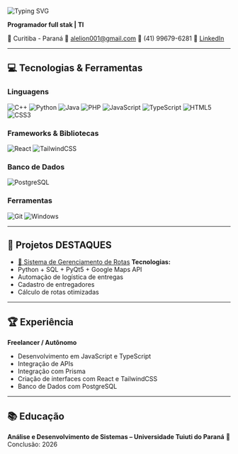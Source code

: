 ![Typing SVG](https://readme-typing-svg.demolab.com?font=Fira+Code&weight=700&size=30&pause=1000&color=3398DB&center=true&vCenter=true&width=500&lines=👋+Olá!+Eu+sou+o+Cristian)

**Programador full stak | TI**

📍 Curitiba - Paraná
📧 alelion001@gmail.com
📱 (41) 99679-6281
🔗 [LinkedIn](https://www.linkedin.com/in/ale-lenon-b63659384/)

---

## 💻 Tecnologias & Ferramentas

### Linguagens  
![C++](https://skillicons.dev/icons?i=cpp)
![Python](https://skillicons.dev/icons?i=python)
![Java](https://skillicons.dev/icons?i=java)
![PHP](https://skillicons.dev/icons?i=php)
![JavaScript](https://skillicons.dev/icons?i=js)
![TypeScript](https://skillicons.dev/icons?i=ts)
![HTML5](https://skillicons.dev/icons?i=html)
![CSS3](https://skillicons.dev/icons?i=css)

### Frameworks & Bibliotecas  
![React](https://skillicons.dev/icons?i=react)
![TailwindCSS](https://skillicons.dev/icons?i=tailwind)

### Banco de Dados  
![PostgreSQL](https://skillicons.dev/icons?i=postgres)

### Ferramentas  
![Git](https://skillicons.dev/icons?i=git)
![Windows](https://skillicons.dev/icons?i=windows)

---

## 🌟 Projetos DESTAQUES

- [🔗 Sistema de Gerenciamento de Rotas](https://github.com/eliphaslevii/TrabalhoPI)
**Tecnologias:**
- Python + SQL + PyQt5 + Google Maps API
- Automação de logística de entregas
- Cadastro de entregadores
- Cálculo de rotas otimizadas

---

## 🏆 Experiência

**Freelancer / Autônomo**
- Desenvolvimento em JavaScript e TypeScript  
- Integração de APIs
- Integração com Prisma
- Criação de interfaces com React e TailwindCSS 
- Banco de Dados com PostgreSQL    

---

## 📚 Educação

**Análise e Desenvolvimento de Sistemas – Universidade Tuiuti do Paraná**
📅 Conclusão: 2026

